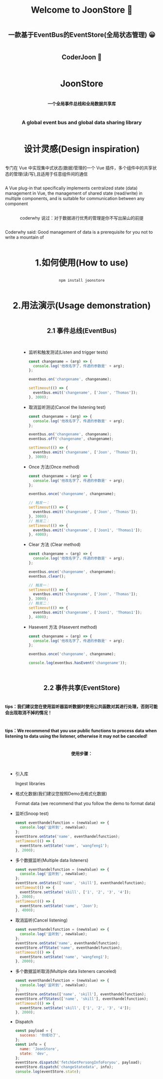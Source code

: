 <div  class="box"  style="    display: flex;    justify-content: center;    align-items: center;    flex-direction: column; ">  <h1 align="center">Welcome to JoonStore 👋</h1> 
     <h2 align="center"> 一款基于EventBus的EventStore(全局状态管理)  😀</h2> 
     <h2 align="center"> CoderJoon  🐂</h2> 



# JoonStore

#### 一个全局事件总线和全局数据共享库

### A global event bus and global data sharing library

# 设计灵感(Design inspiration)

专门在 Vue 中实现集中式状态(数据)管理的一个 Vue 插件，多个组件中的共享状态的管理(读/写),且适用于任意组件间的通信

A Vue plug-in that specifically implements centralized state (data) management in Vue, the management of shared state (read/write) in multiple components, and is suitable for communication between any component

coderwhy 说过：对于数据进行优秀的管理是你不写出屎山的前提

Coderwhy said: Good management of data is a prerequisite for you not to write a mountain of

# 1.如何使用(How to use)

```shell
npm install joonstore
```

# 2.用法演示(Usage demonstration)

## 2.1 事件总线(EventBus)

- 监听和触发测试(Listen and trigger tests)

  ```js
  const changename = (arg) => {
    console.log('他改名字了，传递的参数是' + arg);
  };

  eventbus.on('changename', changename);

  setTimeout(() => {
    eventbus.emit('changename', ['Joon', 'Thomas']);
  }, 3000);
  ```

- 取消监听测试(Cancel the listening test)

  ```js
  const changename = (arg) => {
    console.log('他改名字了，传递的参数是' + arg);
  };

  eventbus.on('changename', changename);
  eventbus.off('changename', changename);

  setTimeout(() => {
    eventbus.emit('changename', ['Joon', 'Thomas']);
  }, 3000);
  ```

- Once 方法(Once method)

  ```js
  const changename = (arg) => {
    console.log('他改名字了，传递的参数是' + arg);
  };

  eventbus.once('changename', changename);

  // 触发一：
  setTimeout(() => {
    eventbus.emit('changename', ['Joon', 'Thomas']);
  }, 3000);
  // 触发二：
  setTimeout(() => {
    eventbus.emit('changename', ['Joon1', 'Thomas1']);
  }, 4000);
  ```

- Clear 方法 (Clear method)

  ```js
  const changename = (arg) => {
    console.log('他改名字了，传递的参数是' + arg);
  };

  eventbus.once('changename', changename);
  eventbus.clear();

  // 触发一：
  setTimeout(() => {
    eventbus.emit('changename', ['Joon', 'Thomas']);
  }, 3000);
  // 触发二：
  setTimeout(() => {
    eventbus.emit('changename', ['Joon1', 'Thomas1']);
  }, 4000);
  ```

- Hasevent 方法 (Hasevent  method)

  ```js
  const changename = (arg) => {
    console.log('他改名字了，传递的参数是' + arg);
  };
  
  eventbus.once('changename', changename);
  
  console.log(eventbus.hasEvent('changename'));
  ```

## 2.2 事件共享(EventStore)

#### tips：我们建议您在使用监听器监听数据时使用公共函数对其进行处理，否则可能会出现取消不掉的情况！

#### tips：We recommend that you use public functions to process data when listening to data using the listener, otherwise it may not be canceled!

#### 使用步骤：

* 引入库

  Ingest libraries

* 格式化数据(我们建议您按照Demo去格式化数据)

  Format data (we recommend that you follow the demo to format data)



* 监听(Snoop test)

  ```js
  const eventhandelfunction = (newValue) => {
    console.log('监听到', newValue);
  };
  eventStore.onState('name', eventhandelfunction);
  setTimeout(() => {
    eventStore.setState('name', 'wangfeng1');
  }, 2000);
  
  ```

* 多个数据监听(Multiple data listeners)

  ```js
  const eventhandelfunction = (newValue) => {
    console.log('监听到', newValue);
  };
  eventStore.onStates(['name', 'skill'], eventhandelfunction);
  setTimeout(() => {
    eventStore.setState('skill', ['1', '2', '3', '4']);
  }, 2000);
  setTimeout(() => {
    eventStore.setState('name', 'Joon');
  }, 4000);
  ```

* 取消监听(Cancel listening)

  ```js
  const eventhandelfunction = (newValue) => {
    console.log('监听到', newValue);
  };
  eventStore.onState('name', eventhandelfunction);
  eventStore.offState('name', eventhandelfunction);
  setTimeout(() => {
    eventStore.setState('name', 'wangfeng1');
  }, 2000);
  ```

* 多个数据监听取消(Multiple data listeners canceled)

  ```js
  const eventhandelfunction = (newValue) => {
    console.log('监听到', newValue);
  };
  eventStore.onStates(['name', 'skill'], eventhandelfunction);
  eventStore.offStates(['name', 'skill'], eventhandelfunction);
  setTimeout(() => {
    eventStore.setState('skill', ['1', '2', '3', '4']);
  }, 2000);
  ```

* Dispatch

  ```js
  const payload = {
    success: '你成功了',
  };
  const info = {
    name: 'JoonStore',
    state: 'dev',
  };
  eventStore.dispatch('fetchGetPersongInfoForyou', payload);
  eventStore.dispatch('changeStatedata', info);
  console.log(eventStore.state);
  ```

  





